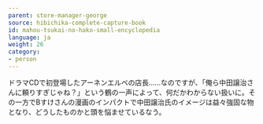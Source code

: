 ```yaml
---
parent: store-manager-george
source: hibichika-complete-capture-book
id: mahou-tsukai-no-hako-small-encyclopedia
language: ja
weight: 26
category:
- person
---
```


ドラマCDで初登場したアーネンエルベの店長……なのですが、「俺ら中田譲治さんに頼りすぎじゃね？」という鶴の一声によって、何だかわからない扱いに。その一方でBすけさんの漫画のインパクトで中田譲治氏のイメージは益々強固な物となり、どうしたものかと頭を悩ませているなう。

